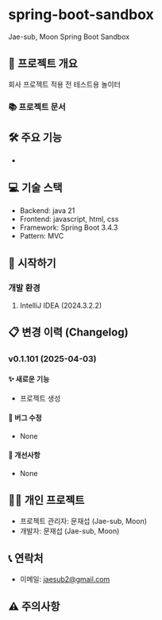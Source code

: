 # spring-boot-sandbox

Jae-sub, Moon Spring Boot Sandbox

## 📌 프로젝트 개요

회사 프로젝트 적용 전 테스트용 놀이터

### 📚 프로젝트 문서


## 🛠 주요 기능

- 

## 💻 기술 스택

- Backend: java 21
- Frontend: javascript, html, css
- Framework: Spring Boot 3.4.3
- Pattern: MVC

## 🚀 시작하기

### 개발 환경
1. IntelliJ IDEA (2024.3.2.2)


## 📋 변경 이력 (Changelog)
### v0.1.101 (2025-04-03)
#### ✨ 새로운 기능
- 프로젝트 생성

#### 🐛 버그 수정
- None

#### 🔨 개선사항
- None

## 👨‍💻 개인 프로젝트

- 프로젝트 관리자: 문재섭 (Jae-sub, Moon)
- 개발자: 문재섭 (Jae-sub, Moon)

## 📞 연락처

- 이메일: jaesub2@gmail.com

## ⚠️ 주의사항

